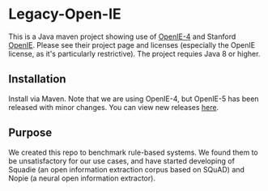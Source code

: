 # Legacy-Open-IE

This is a Java maven project showing use of [OpenIE-4](https://github.com/allenai/openie-standalone) and Stanford [OpenIE](https://nlp.stanford.edu/software/openie.html). Please see their project page and licenses (especially the OpenIE license, as it's particularly restrictive). The project requies Java 8 or higher. 

## Installation

Install via Maven. Note that we are using OpenIE-4, but OpenIE-5 has been released with minor changes. You can view new releases [here](https://search.maven.org/#search%7Cga%7C1%7Copenie).

## Purpose

We created this repo to benchmark rule-based systems. We found them to be unsatisfactory for our use cases, and have started developing of Squadie (an open information extraction corpus based on SQuAD) and Nopie (a neural open information extractor).
